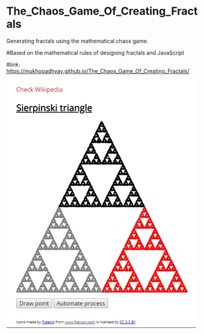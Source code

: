 # The_Chaos_Game_Of_Creating_Fractals
Generating fractals using the mathematical chaos game.


#Based on the mathematical rules of designing fractals and JavaScript

#link: <https://mukhopadhyay.github.io/The_Chaos_Game_Of_Creating_Fractals/>

<img src="images/screenshot.jpg" title="screenshot">